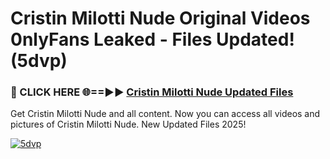 # Cristin Milotti Nude Original Videos 0nlyFans Leaked - Files Updated! (5dvp)

<h3>🔴 CLICK HERE 🌐==►► <a href="https://tinyurl.com/yrmya6cz" rel="nofollow">Cristin Milotti Nude Updated Files</a></h3>

Get Cristin Milotti Nude and all content. Now you can access all videos and pictures of Cristin Milotti Nude. New Updated Files 2025!

[![5dvp](https://i.imgur.com/FMdXYCs.gif)](https://tinyurl.com/yrmya6cz)

